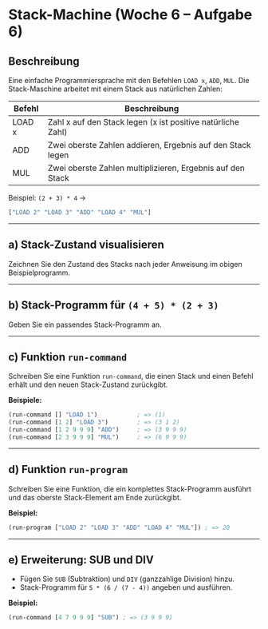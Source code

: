 # Stack-Machine (Woche 6 – Aufgabe 6)

## Beschreibung

Eine einfache Programmiersprache mit den Befehlen `LOAD x`, `ADD`, `MUL`. Die Stack-Maschine arbeitet mit einem Stack aus natürlichen Zahlen:

| Befehl | Beschreibung                                               |
| ------ | ---------------------------------------------------------- |
| LOAD x | Zahl x auf den Stack legen (x ist positive natürliche Zahl)                 |
| ADD    | Zwei oberste Zahlen addieren, Ergebnis auf den Stack legen |
| MUL    | Zwei oberste Zahlen multiplizieren, Ergebnis auf den Stack |

Beispiel: `(2 + 3) * 4` →

```clojure
["LOAD 2" "LOAD 3" "ADD" "LOAD 4" "MUL"]
```

---

## a) Stack-Zustand visualisieren

Zeichnen Sie den Zustand des Stacks nach jeder Anweisung im obigen Beispielprogramm.

---

## b) Stack-Programm für `(4 + 5) * (2 + 3)`

Geben Sie ein passendes Stack-Programm an.

---

## c) Funktion `run-command`

Schreiben Sie eine Funktion `run-command`, die einen Stack und einen Befehl erhält und den neuen Stack-Zustand zurückgibt.

**Beispiele:**

```clojure
(run-command [] "LOAD 1")           ; => (1)
(run-command [1 2] "LOAD 3")        ; => (3 1 2)
(run-command [1 2 9 9 9] "ADD")     ; => (3 9 9 9)
(run-command [2 3 9 9 9] "MUL")     ; => (6 9 9 9)
```

---

## d) Funktion `run-program`

Schreiben Sie eine Funktion, die ein komplettes Stack-Programm ausführt und das oberste Stack-Element am Ende zurückgibt.

**Beispiel:**

```clojure
(run-program ["LOAD 2" "LOAD 3" "ADD" "LOAD 4" "MUL"]) ; => 20
```

---

## e) Erweiterung: SUB und DIV

* Fügen Sie `SUB` (Subtraktion) und `DIV` (ganzzahlige Division) hinzu.
* Stack-Programm für `5 * (6 / (7 - 4))` angeben und ausführen.

**Beispiel:**

```clojure
(run-command [4 7 9 9 9] "SUB") ; => (3 9 9 9)
```